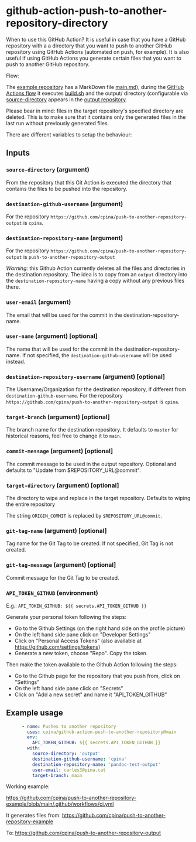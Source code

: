 # github-action-push-to-another-repository-directory

When to use this GitHub Action? It is useful in case that you have a GitHub repository with a a directory that you want to push to another GitHub repository using GitHub Actions (automated on push, for example). It is also useful if using GitHub Actions you generate certain files that you want to push to another GitHub repository.

Flow:

The [example repository](https://github.com/cpina/push-to-another-repository-example) has a MarkDown file [main.md](https://github.com/cpina/push-to-another-repository-example/blob/main/main.md)), during the [GitHub Actions flow](https://github.com/cpina/push-to-another-repository-example/blob/main/.github/workflows/ci.yml#L19) it executes [build.sh](https://github.com/cpina/push-to-another-repository-example/blob/main/build.sh) and the output/ directory (configurable via [source-directory](https://github.com/cpina/push-to-another-repository-example/blob/main/.github/workflows/ci.yml#L27) appears in the [output repository](https://github.com/cpina/push-to-another-repository-output).

Please bear in mind: files in the target repository's specified directory are deleted. This is to make sure that it contains only the generated files in the last run without previously generated files.

There are different variables to setup the behaviour:

## Inputs
### `source-directory` (argument)
From the repository that this Git Action is executed the directory that contains the files to be pushed into the repository.

### `destination-github-username` (argument)
For the repository `https://github.com/cpina/push-to-another-repository-output` is `cpina`.

### `destination-repository-name` (argument)
For the repository `https://github.com/cpina/push-to-another-repository-output` is `push-to-another-repository-output`

*Warning:* this Github Action currently deletes all the files and directories in the destination repository. The idea is to copy from an `output` directory into the `destination-repository-name` having a copy without any previous files there.

### `user-email` (argument)
The email that will be used for the commit in the destination-repository-name.

### `user-name` (argument) [optional]
The name that will be used for the commit in the destination-repository-name. If not specified, the `destination-github-username` will be used instead.

### `destination-repository-username` (argument) [optional]
The Username/Organization for the destination repository, if different from `destination-github-username`. For the repository `https://github.com/cpina/push-to-another-repository-output` is `cpina`.

### `target-branch` (argument) [optional]
The branch name for the destination repository. It defaults to `master` for historical reasons, feel free to change it to `main`.

### `commit-message` (argument) [optional]
The commit message to be used in the output repository. Optional and defaults to "Update from $REPOSITORY_URL@commit".

### `target-directory` (argument) [optional]
The directory to wipe and replace in the target repository.  Defaults to wiping the entire repository

The string `ORIGIN_COMMIT` is replaced by `$REPOSITORY_URL@commit`.

### `git-tag-name` (argument) [optional]
Tag name for the Git Tag to be created. If not specified, Git Tag is not created.

### `git-tag-message` (argument) [optional]
Commit message for the Git Tag to be created.

### `API_TOKEN_GITHUB` (environment)
E.g.:
  `API_TOKEN_GITHUB: ${{ secrets.API_TOKEN_GITHUB }}`

Generate your personal token following the steps:
* Go to the Github Settings (on the right hand side on the profile picture)
* On the left hand side pane click on "Developer Settings"
* Click on "Personal Access Tokens" (also available at https://github.com/settings/tokens)
* Generate a new token, choose "Repo". Copy the token.

Then make the token available to the Github Action following the steps:
* Go to the Github page for the repository that you push from, click on "Settings"
* On the left hand side pane click on "Secrets"
* Click on "Add a new secret" and name it "API_TOKEN_GITHUB"

## Example usage
```yaml
      - name: Pushes to another repository
        uses: cpina/github-action-push-to-another-repository@main
        env:
          API_TOKEN_GITHUB: ${{ secrets.API_TOKEN_GITHUB }}
        with:
          source-directory: 'output'
          destination-github-username: 'cpina'
          destination-repository-name: 'pandoc-test-output'
          user-email: carles3@pina.cat
          target-branch: main
```

Working example:

https://github.com/cpina/push-to-another-repository-example/blob/main/.github/workflows/ci.yml

It generates files from:
https://github.com/cpina/push-to-another-repository-example

To:
https://github.com/cpina/push-to-another-repository-output
